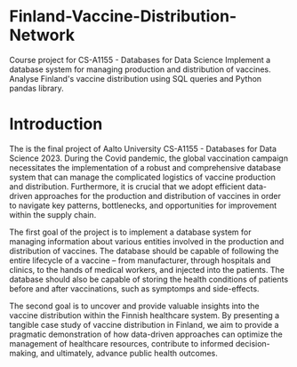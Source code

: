 # Finland-Vaccine-Distribution-Network
Course project for CS-A1155 - Databases for Data Science
Implement a database system for managing production and distribution of vaccines. 
Analyse Finland's vaccine distribution using SQL queries and Python pandas library.

# Introduction
The is the final project of Aalto University CS-A1155 - Databases for Data Science 2023. 
During the Covid pandemic, the global vaccination campaign necessitates the implementation of a robust and comprehensive database system that can manage the complicated logistics of vaccine production and distribution. Furthermore, it is crucial that we adopt efficient data-driven approaches for the production and distribution of vaccines in order to navigate key patterns, bottlenecks, and opportunities for improvement within the supply chain. 

The first goal of the project is to implement a database system for managing information about various entities involved in the production and distribution of vaccines. The database should be capable of following the entire lifecycle of a vaccine – from manufacturer, through hospitals and clinics, to the hands of medical workers, and injected into the patients. The database should also be capable of storing the health conditions of patients before and after vaccinations, such as symptomps and side-effects. 

The second goal is to uncover and provide valuable insights into the vaccine distribution within the Finnish healthcare system. By presenting a tangible case study of vaccine distribution in Finland, we aim to provide a pragmatic demonstration of how data-driven approaches can optimize the management of healthcare resources, contribute to informed decision-making, and ultimately, advance public health outcomes. 
